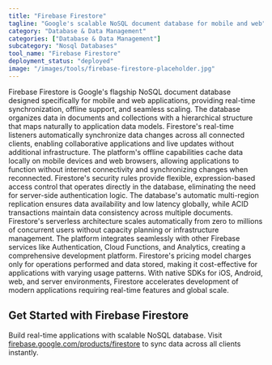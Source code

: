 ```yaml
---
title: "Firebase Firestore"
tagline: "Google's scalable NoSQL document database for mobile and web"
category: "Database & Data Management"
categories: ["Database & Data Management"]
subcategory: "Nosql Databases"
tool_name: "Firebase Firestore"
deployment_status: "deployed"
image: "/images/tools/firebase-firestore-placeholder.jpg"
---
```

Firebase Firestore is Google's flagship NoSQL document database designed specifically for mobile and web applications, providing real-time synchronization, offline support, and seamless scaling. The database organizes data in documents and collections with a hierarchical structure that maps naturally to application data models. Firestore's real-time listeners automatically synchronize data changes across all connected clients, enabling collaborative applications and live updates without additional infrastructure. The platform's offline capabilities cache data locally on mobile devices and web browsers, allowing applications to function without internet connectivity and synchronizing changes when reconnected. Firestore's security rules provide flexible, expression-based access control that operates directly in the database, eliminating the need for server-side authentication logic. The database's automatic multi-region replication ensures data availability and low latency globally, while ACID transactions maintain data consistency across multiple documents. Firestore's serverless architecture scales automatically from zero to millions of concurrent users without capacity planning or infrastructure management. The platform integrates seamlessly with other Firebase services like Authentication, Cloud Functions, and Analytics, creating a comprehensive development platform. Firestore's pricing model charges only for operations performed and data stored, making it cost-effective for applications with varying usage patterns. With native SDKs for iOS, Android, web, and server environments, Firestore accelerates development of modern applications requiring real-time features and global scale.

## Get Started with Firebase Firestore

Build real-time applications with scalable NoSQL database. Visit [firebase.google.com/products/firestore](https://firebase.google.com/products/firestore) to sync data across all clients instantly.
